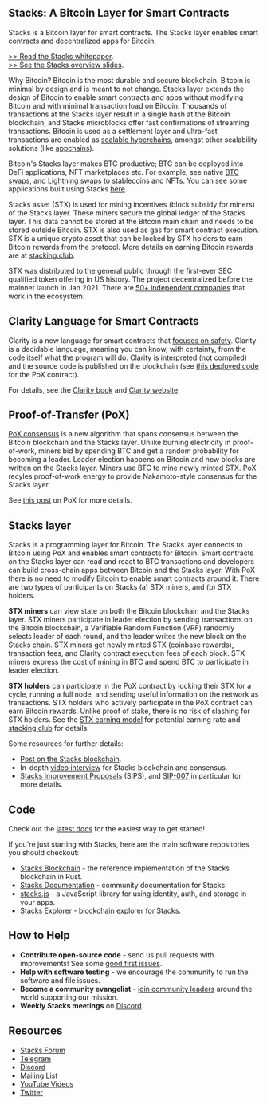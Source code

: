 ## Stacks: A Bitcoin Layer for Smart Contracts

Stacks is a Bitcoin layer for smart contracts. The Stacks layer enables smart contracts and decentralized apps for Bitcoin.

[>> Read the Stacks whitepaper](https://gaia.blockstack.org/hub/1AxyPunHHAHiEffXWESKfbvmBpGQv138Fp/stacks.pdf).<br>
[>> See the Stacks overview slides](https://drive.google.com/file/d/19IX1PHshiXfdg7HXVJSQ8bPME_uizH6-/view).

Why Bitcoin? Bitcoin is the most durable and secure blockchain. Bitcoin is minimal by design and is meant to not change. Stacks layer extends the design of Bitcoin to enable smart contracts and apps without modifying Bitcoin and with minimal transaction load on Bitcoin. Thousands of transactions at the Stacks layer result in a single hash at the Bitcoin blockchain, and Stacks microblocks offer fast confirmations of streaming transactions. Bitcoin is used as a settlement layer and ultra-fast transactions are enabled as [scalable hyperchains](https://www.hiro.so/blog/introducing-hyperchains-by-hiro), amongst other scalability solutions (like [appchains](https://gist.github.com/jcnelson/c982e52075337ba75e00b79942164e31)). 

Bitcoin's Stacks layer makes BTC productive; BTC can be deployed into DeFi applications, NFT marketplaces etc. For example, see native [BTC swaps](https://www.hiro.so/blog/bitcoin-defi-is-here-a-deep-dive-into-trust-less-swaps), and [Lightning swaps](https://lnswap.org) to stablecoins and NFTs. You can see some applications built using Stacks [here](https://www.stacks.co/explore/discover-apps).

Stacks asset (STX) is used for mining incentives (block subsidy for miners) of the Stacks layer. These miners secure the global ledger of the Stacks layer. This data cannot be stored at the Bitcoin main chain and needs to be stored outside Bitcoin. STX is also used as gas for smart contract execution. STX is a unique crypto asset that can be locked by STX holders to earn Bitcoin rewards from the protocol. More details on earning Bitcoin rewards are at [stacking.club](https://stacking.club).

STX was distributed to the general public through the first-ever SEC qualified token offering in US history. The project decentralized before the mainnet launch in Jan 2021. There are [50+ independent companies](https://twitter.com/zrixes/status/1433248424271355905?s=20) that work in the ecosystem.

## Clarity Language for Smart Contracts

Clarity is a new language for smart contracts that [focuses on safety](https://stacks.org/bringing-clarity-to-8-dangerous-smart-contract-vulnerabilities/). Clarity is a decidable language, meaning you can know, with certainty, from the code itself what the program will do. Clarity is interpreted (not compiled) and the source code is published on the blockchain (see [this deployed code](https://explorer.stacks.co/txid/SP000000000000000000002Q6VF78.pox?chain=mainnet) for the PoX contract).

For details, see the [Clarity book](https://book.clarity-lang.org/) and [Clarity website](https://clarity-lang.org).

## Proof-of-Transfer (PoX)

[PoX consensus](https://blockstack.org/pox.pdf) is a new algorithm that spans consensus between the Bitcoin blockchain and the Stacks layer. Unlike burning electricity in proof-of-work, miners bid by spending BTC and get a random probability for becoming a leader. Leader election happens on Bitcoin and new blocks are written on the Stacks layer. Miners use BTC to mine newly minted STX. PoX recyles proof-of-work energy to provide Nakamoto-style consensus for the Stacks layer. 

See [this post](https://medium.com/@sonkaos999/the-bullish-case-for-stacks-8ef75849861f) on PoX for more details.

## Stacks layer

Stacks is a programming layer for Bitcoin. The Stacks layer connects to Bitcoin using PoX and enables smart contracts for Bitcoin. Smart contracts on the Stacks layer can read and react to BTC transactions and developers can build cross-chain apps between Bitcoin and the Stacks layer. With PoX there is no need to modify Bitcoin to enable smart contracts around it. There are two types of participants on Stacks (a) STX miners, and (b) STX holders. 

**STX miners** can view state on both the Bitcoin blockchain and the Stacks layer. STX miners participate in leader election by sending transactions on the Bitcoin blockchain, a Verifiable Random Function (VRF) randomly selects leader of each round, and the leader writes the new block on the Stacks chain. STX miners get newly minted STX (coinbase rewards), transaction fees, and Clarity contract execution fees of each block. STX miners express the cost of mining in BTC and spend BTC to participate in leader election. 

**STX holders** can participate in the PoX contract by locking their STX for a cycle, running a full node, and sending useful information on the network as transactions. STX holders who actively participate in the PoX contract can earn Bitcoin rewards. Unlike proof of stake, there is no risk of slashing for STX holders. See the [STX earning model](https://github.com/stacks-network/stacks/blob/master/stacking.md) for potential earning rate and [stacking.club](https://stacking.club) for details.

Some resources for further details:
- [Post on the Stacks blockchain](https://stacks.org/stacks-blockchain).
- In-depth [video interview](https://www.youtube.com/watch?v=dEQFPNWaOHY) for Stacks blockchain and consensus.
- [Stacks Improvement Proposals](https://github.com/stacksgov/sips/tree/main/sips) (SIPS), and [SIP-007](https://github.com/stacksgov/sips/blob/main/sips/sip-007/sip-007-stacking-consensus.md) in particular for more details.

## Code

Check out the [latest docs](https://docs.stacks.co/) for the easiest way to get started!

If you're just starting with Stacks, here are the main software repositories you should checkout:

- [Stacks Blockchain](https://github.com/stacks-network/stacks-blockchain) - the reference implementation of the Stacks blockchain in Rust.
- [Stacks Documentation](https://github.com/stacks-network/docs) - community documentation for Stacks
- [stacks.js](https://github.com/hirosystems/stacks.js) - a JavaScript library for using identity, auth, and storage in your apps.
- [Stacks Explorer](https://github.com/hirosystems/explorer) - blockchain explorer for Stacks.

## How to Help

- **Contribute open-source code** - send us pull requests with improvements! See some [good first issues](https://github.com/stacks-network/stacks-blockchain/issues?q=is%3Aissue+is%3Aopen+label%3A%22good+first+issue%22).
- **Help with software testing** - we encourage the community to run the software and file issues.
- **Become a community evangelist** - [join community leaders](https://community.stacks.org/evangelists) around the world supporting our mission.
- **Weekly Stacks meetings** on [Discord](https://stacks.chat).

## Resources

- [Stacks Forum](https://forum.stacks.org)
- [Telegram](https://t.me/StacksChat)
- [Discord](https://stacks.chat)
- [Mailing List](https://stacks.org/updates)
- [YouTube Videos](https://www.youtube.com/channel/UC3J2iHnyt2JtOvtGVf_jpHQ)
- [Twitter](https://twitter.com/stacks)
